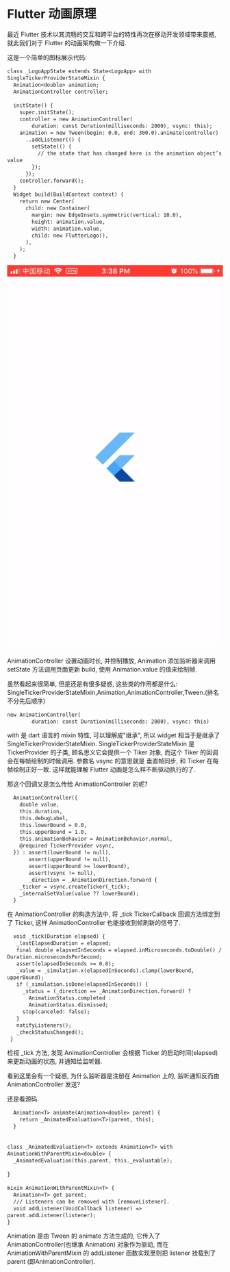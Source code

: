 # Flutter 动画原理

最近 Flutter 技术以其流畅的交互和跨平台的特性再次在移动开发领域带来震撼, 就此我们对于 Flutter 的动画架构做一下介绍.


这是一个简单的图标展示代码:
```
class _LogoAppState extends State<LogoApp> with SingleTickerProviderStateMixin {
  Animation<double> animation;
  AnimationController controller;

  initState() {
    super.initState();
    controller = new AnimationController(
        duration: const Duration(milliseconds: 2000), vsync: this);
    animation = new Tween(begin: 0.0, end: 300.0).animate(controller)
      ..addListener(() {
        setState(() {
          // the state that has changed here is the animation object’s value
        });
      });
    controller.forward();
  }
  Widget build(BuildContext context) {
    return new Center(
      child: new Container(
        margin: new EdgeInsets.symmetric(vertical: 10.0),
        height: animation.value,
        width: animation.value,
        child: new FlutterLogo(),
      ),
    );
  }
```
![动画效果](https://github.com/ryansong/FlutterAnimation/raw/master/resource/1553845643685.gif)

AnimationController 设置动画时长, 并控制播放, Animation 添加监听器来调用 setState 方法调用页面更新 build, 使用 Animation.value 的值来绘制帧.

虽然看起来很简单, 但是还是有很多疑惑, 这些类的作用都是什么: SingleTickerProviderStateMixin,Animation,AnimationController,Tween.(排名不分先后顺序)

```
new AnimationController(
        duration: const Duration(milliseconds: 2000), vsync: this)
```
with 是 dart 语言的 mixin 特性, 可以理解成"继承", 所以 widget 相当于是继承了 SingleTickerProviderStateMixin. SingleTickerProviderStateMixin 是 TickerProvider 的子类, 顾名思义它会提供一个 Tiker 对象, 而这个 Tiker 的回调会在每帧绘制的时候调用. 参数名 vsync 的意思就是 垂直帧同步, 和 Ticker 在每帧绘制正好一致. 这样就能理解 Flutter 动画是怎么样不断驱动执行的了.

那这个回调又是怎么传给 AnimationController 的呢?
```
  AnimationController({
    double value,
    this.duration,
    this.debugLabel,
    this.lowerBound = 0.0,
    this.upperBound = 1.0,
    this.animationBehavior = AnimationBehavior.normal,
    @required TickerProvider vsync,
  }) : assert(lowerBound != null),
       assert(upperBound != null),
       assert(upperBound >= lowerBound),
       assert(vsync != null),
       _direction = _AnimationDirection.forward {
    _ticker = vsync.createTicker(_tick);
    _internalSetValue(value ?? lowerBound);
  }
 ```

 在 AnimationController 的构造方法中, 将 _tick TickerCallback 回调方法绑定到了 Ticker, 这样 AnimationController 也能接收到帧刷新的信号了.


 ```
   void _tick(Duration elapsed) {
    _lastElapsedDuration = elapsed;
    final double elapsedInSeconds = elapsed.inMicroseconds.toDouble() / Duration.microsecondsPerSecond;
    assert(elapsedInSeconds >= 0.0);
    _value = _simulation.x(elapsedInSeconds).clamp(lowerBound, upperBound);
    if (_simulation.isDone(elapsedInSeconds)) {
      _status = (_direction == _AnimationDirection.forward) ?
        AnimationStatus.completed :
        AnimationStatus.dismissed;
      stop(canceled: false);
    }
    notifyListeners();
    _checkStatusChanged();
  }
 ```
检视 _tick 方法, 发现 AnimationController 会根据 Ticker 的启动时间(elapsed)来更新动画的状态, 并通知给监听器.

看到这里会有一个疑惑, 为什么监听器是注册在 Animation 上的, 监听通知反而由 AnimationController 发送?

还是看源码.
```
  Animation<T> animate(Animation<double> parent) {
    return _AnimatedEvaluation<T>(parent, this);
  }


class _AnimatedEvaluation<T> extends Animation<T> with AnimationWithParentMixin<double> {
  _AnimatedEvaluation(this.parent, this._evaluatable);

}

mixin AnimationWithParentMixin<T> {
  Animation<T> get parent;
  /// Listeners can be removed with [removeListener].
  void addListener(VoidCallback listener) => parent.addListener(listener);
}

```

Animation 是由 Tween 的 animate 方法生成的, 它传入了 AnimationController(也继承 Animation) 对象作为驱动, 而在 AnimationWithParentMixin 的 addListener 函数实现里则把 listener 挂载到了 parent (即AnimationController).
















